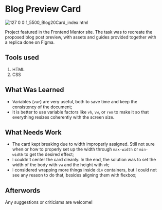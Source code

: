 # Blog Preview Card

![127 0 0 1_5500_Blog20Card_index html](https://github.com/user-attachments/assets/294554ff-f231-4326-b1e4-7455ebd18672)

Project featured in the Frontend Mentor site. The task was to recreate the proposed blog post preview, with assets and guides provided together with a replica done on Figma.

## Tools used

1. HTML
2. CSS

## What Was Learned

* Variables (`var`) are very useful, both to save time and keep the consistency of the document;
* It is better to use variable factors like `vh`, `vw`, or `rem` to make it so that everything resizes coherently with the screen size.

## What Needs Work

* The card kept breaking due to width improperly assigned. Still not sure when or how to properly set up the width through `max-width` or `min-width` to get the desired effect;
* I couldn't center the card cleanly. In the end, the solution was to set the width of the body with `vw` and the height with `vh`;
* I considered wrapping more things inside `div` containers, but I could not see any reason to do that, besides aligning them with flexbox;

## Afterwords

Any suggestions or criticisms are welcome!
